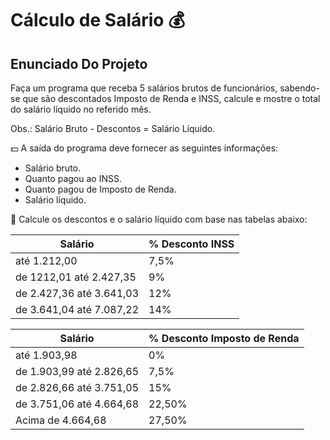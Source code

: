 # Cálculo de Salário 💰

## Enunciado Do Projeto
Faça um programa que receba 5 salários brutos de funcionários, sabendo-se que são descontados Imposto de Renda e INSS, calcule e mostre o total do salário líquido no referido mês.

Obs.: Salário Bruto - Descontos = Salário Líquido.

💵 A saída do programa deve fornecer as seguintes informações:

* Salário bruto.
* Quanto pagou ao INSS.
* Quanto pagou de Imposto de Renda.
* Salário líquido.

💸 Calcule os descontos e o salário líquido com base nas tabelas abaixo:

Salário	| % Desconto INSS
-- | -- 
até 1.212,00 |	7,5%
de 1212,01 até 2.427,35	| 9%
de 2.427,36 até 3.641,03 |	12%
de 3.641,04 até 7.087,22 |	14%

Salário	| % Desconto Imposto de Renda
-- | -- 
até 1.903,98	| 0%
de 1.903,99 até 2.826,65	| 7,5%
de 2.826,66 até 3.751,05	| 15%
de 3.751,06 até 4.664,68	| 22,50%
Acima de 4.664,68 |	27,50%
